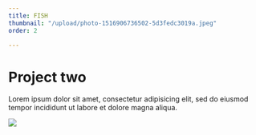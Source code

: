 ```yaml
---
title: FISH
thumbnail: "/upload/photo-1516906736502-5d3fedc3019a.jpeg"
order: 2

---
```

# Project two

Lorem ipsum dolor sit amet, consectetur adipisicing elit, sed do eiusmod tempor incididunt ut labore et dolore magna aliqua.

![](/upload/photo-1516906736502-5d3fedc3019a.jpeg)